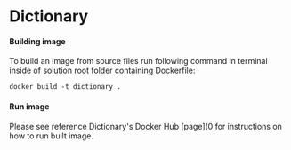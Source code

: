 # Dictionary

#### Building image
To build an image from source files run following command in terminal inside of solution 
root folder containing Dockerfile:

`docker build -t dictionary .`

#### Run image
Please see reference Dictionary's Docker Hub [page](0 for instructions on how to run built image.
